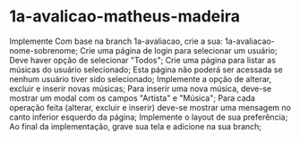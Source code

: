 # 1a-avalicao-matheus-madeira

Implemente
Com base na branch 1a-avaliacao, crie a sua: 1a-avaliacao-nome-sobrenome;
Crie uma página de login para selecionar um usuário;
Deve haver opção de selecionar "Todos";
Crie uma página para listar as músicas do usuário selecionado;
Esta página não poderá ser acessada se nenhum usuário tiver sido selecionado;
Implemente a opção de alterar, excluir e inserir novas músicas;
Para inserir uma nova música, deve-se mostrar um modal com os campos "Artista" e "Música";
Para cada operação feita (alterar, excluir e inserir) deve-se mostrar uma mensagem no canto inferior esquerdo da página;
Implemente o layout de sua preferência;
Ao final da implementação, grave sua tela e adicione na sua branch;
